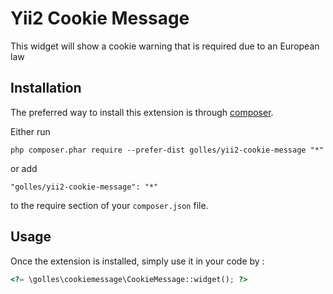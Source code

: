 Yii2 Cookie Message
===================
This widget will show a cookie warning that is required due to an European law

Installation
------------

The preferred way to install this extension is through [composer](http://getcomposer.org/download/).

Either run

```
php composer.phar require --prefer-dist golles/yii2-cookie-message "*"
```

or add

```
"golles/yii2-cookie-message": "*"
```

to the require section of your `composer.json` file.


Usage
-----

Once the extension is installed, simply use it in your code by  :

```php
<?= \golles\cookiemessage\CookieMessage::widget(); ?>
```